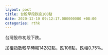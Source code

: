```yaml
---
layout: post
title: 台股早段跌逾100點
date: 2020-12-10 09:12:17.000000000 +08:00
categories: rthk
---
```


台灣股市初段下跌。

加權指數較早時報14282點，跌108點，跌幅0.75%。
